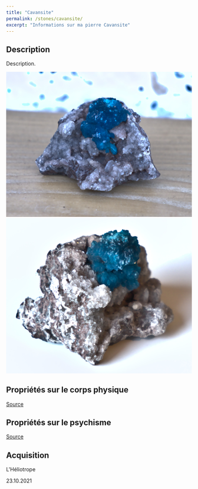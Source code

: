 ```yaml
---
title: "Cavansite"
permalink: /stones/cavansite/
excerpt: "Informations sur ma pierre Cavansite"
---
```


## Description
Description.

![Cavansite](/images/stones/Cavansite_Heliotrope_20211023.jpg "Cavansite")
![Cavansite](/images/stones/Cavansite_Heliotrope_20211023_2.jpg "Cavansite")

## Propriétés sur le corps physique


[Source](https://)


## Propriétés sur le psychisme


[Source](https://)

## Acquisition
L'Héliotrope

23.10.2021
